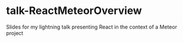 # talk-ReactMeteorOverview
Slides for my lightning talk presenting React in the context of a Meteor project
